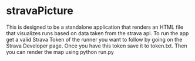 # stravaPicture
This is designed to be a standalone application that renders an HTML file that visualizes runs based on data taken from the strava api. To run the app get a valid Strava Token of the runner you want to follow by going on the Strava Developer page. Once you have this token save it to token.txt. Then you can render the map using python run.py
